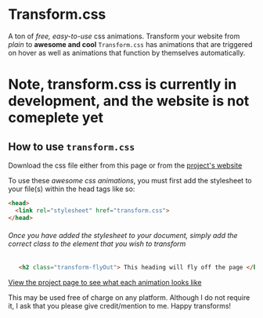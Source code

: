 # Transform.css
A ton of <em>free, easy-to-use</em> css animations. Transform your website from <i>plain</i> to <b>awesome and cool</b>
`Transform.css` has animations that are triggered on hover as well as animations that function by themselves automatically.


<h1> Note, transform.css is currently in development, and the website is not comeplete yet </h1>

## How to use `transform.css`
Download the css file either from this page or from the [project's website](https://akshar13.github.io/transform.css)



To use these *awesome css animations*, you must first add the stylesheet to your file(s) within the head tags like so:
  ```html
  <head>
    <link rel="stylesheet" href="transform.css">
  </head>
  ```
  
  <h6> Once you have added the stylesheet to your document, simply add the correct class to the element that you
  wish to transform</h6>
  
 ```html
    <h2 class="transform-flyOut"> This heading will fly off the page </h2>
  ```
  
  [View the project page to see what each animation looks like](https://akshar13.github.io/transform.css)
  
  This may be used free of charge on any platform. Although I do not require it, I ask that you please give credit/mention to me. Happy transforms!
